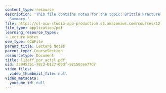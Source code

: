 ```yaml
---
content_type: resource
description: 'This file contains notes for the topic: Brittle Fracture and Sliding
  Summary.'
file: https://ol-ocw-studio-app-production.s3.amazonaws.com/courses/12-524-mechanical-properties-of-rocks-fall-2005/3394535178c3b12709df92150cee77d7_l13eff_por_actsl.pdf
file_type: application/pdf
learning_resource_types:
- Lecture Notes
ocw_type: OCWFile
parent_title: Lecture Notes
parent_type: CourseSection
resourcetype: Document
title: l13eff_por_actsl.pdf
uid: 33945351-78c3-b127-09df-92150cee77d7
video_files:
  video_thumbnail_file: null
video_metadata:
  youtube_id: null
---
```

